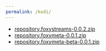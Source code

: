 ```yaml
---
permalink: /kodi/
---
```


 * [repository.foxystreams-0.0.2.zip](repository.foxystreams-0.0.2.zip)
 * [repository.foxymeta-0.0.1.zip](repository.foxymeta-0.0.1.zip)
 * [repository.foxymeta-beta-0.0.1.zip](repository.foxymeta-beta-0.0.1.zip)
